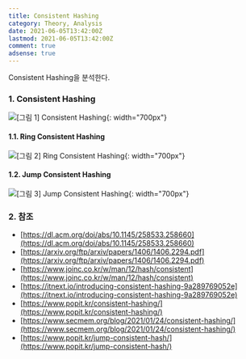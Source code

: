 ```yaml
---
title: Consistent Hashing
category: Theory, Analysis
date: 2021-06-05T13:42:00Z
lastmod: 2021-06-05T13:42:00Z
comment: true
adsense: true
---
```


Consistent Hashing을 분석한다.

### 1. Consistent Hashing

![[그림 1] Consistent Hashing]({{site.baseurl}}/images/theory_analysis/Consistent_Hashing/Consistent_Hashing.PNG){: width="700px"}

#### 1.1. Ring Consistent Hashing

![[그림 2] Ring Consistent Hashing]({{site.baseurl}}/images/theory_analysis/Consistent_Hashing/Ring_Consistent_Hashing.PNG){: width="700px"}

#### 1.2. Jump Consistent Hashing

![[그림 3] Jump Consistent Hashing]({{site.baseurl}}/images/theory_analysis/Consistent_Hashing/Jump_Consistent_Hashing.PNG){: width="700px"}

### 2. 참조

* [https://dl.acm.org/doi/abs/10.1145/258533.258660](https://dl.acm.org/doi/abs/10.1145/258533.258660)
* [https://arxiv.org/ftp/arxiv/papers/1406/1406.2294.pdf](https://arxiv.org/ftp/arxiv/papers/1406/1406.2294.pdf)
* [https://www.joinc.co.kr/w/man/12/hash/consistent](https://www.joinc.co.kr/w/man/12/hash/consistent)
* [https://itnext.io/introducing-consistent-hashing-9a289769052e](https://itnext.io/introducing-consistent-hashing-9a289769052e)
* [https://www.popit.kr/consistent-hashing/](https://www.popit.kr/consistent-hashing/)
* [https://www.secmem.org/blog/2021/01/24/consistent-hashing/](https://www.secmem.org/blog/2021/01/24/consistent-hashing/)
* [https://www.popit.kr/jump-consistent-hash/](https://www.popit.kr/jump-consistent-hash/)